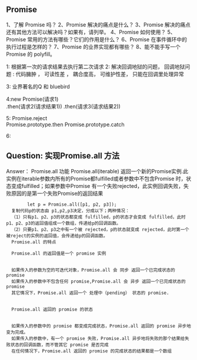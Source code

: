 ## Promise
1、了解 Promise 吗？
2、Promise 解决的痛点是什么？
3、Promise 解决的痛点还有其他方法可以解决吗？如果有，请列举。
4、Promise 如何使用？
5、Promise 常用的方法有哪些？它们的作用是什么？
6、Promise 在事件循环中的执行过程是怎样的？
7、Promise 的业界实现都有哪些？
8、能不能手写一个 Promise 的 polyfill。

 

 1: 根据第一次的请求结果去执行第二次请求
 2: 解决回调地狱的问题， 回调地狱问题 : 代码臃肿 ， 可读性差 ， 耦合度高， 可维护性差， 只能在回调里处理异常

 3: 业界著名的Q  和 bluebird

 4:new Promise(请求1)   
        .then(请求2(请求结果1))
        .then(请求3(请求结果2))

 5: Promise.reject  
    Promise.prototype.then
    Promise.prototype.catch

 6:
## Question: 实现Promise.all 方法

Answer：
    Promise.all 功能
      Promise.all(iterable) 返回一个新的Promise实例.此实例在iterable参数内所有的Promise都fulfilled或者参数中不包含Promise 时，状态变成fulfilled；如果参数中Promise 有一个失败rejected，此实例回调失败，失败原因的是第一个失败Promise的返回结果

            let p = Promise.all([p1, p2, p3]);
      复制代码p的状态由 p1,p2,p3决定，分成以下；两种情况：
      （1）只有p1、p2、p3的状态都变成 fulfilled，p的状态才会变成 fulfilled，此时p1、p2、p3的返回值组成一个数组，传递给p的回调函数。
      （2）只要p1、p2、p3之中有一个被 rejected，p的状态就变成 rejected，此时第一个被reject的实例的返回值，会传递给p的回调函数。
      Promise.all 的特点

      Promise.all 的返回值是一个 promise 实例


      如果传入的参数为空的可迭代对象，Promise.all 会 同步 返回一个已完成状态的 promise
      如果传入的参数中不包含任何 promise,Promise.all 会 异步 返回一个已完成状态的 promise
      其它情况下，Promise.all 返回一个 处理中（pending） 状态的 promise.


      Promise.all 返回的 promise 的状态


      如果传入的参数中的 promise 都变成完成状态，Promise.all 返回的 promise 异步地变为完成。
      如果传入的参数中，有一个 promise 失败，Promise.all 异步地将失败的那个结果给失败状态的回调函数，而不管其它 promise 是否完成
      在任何情况下，Promise.all 返回的 promise 的完成状态的结果都是一个数组

      
